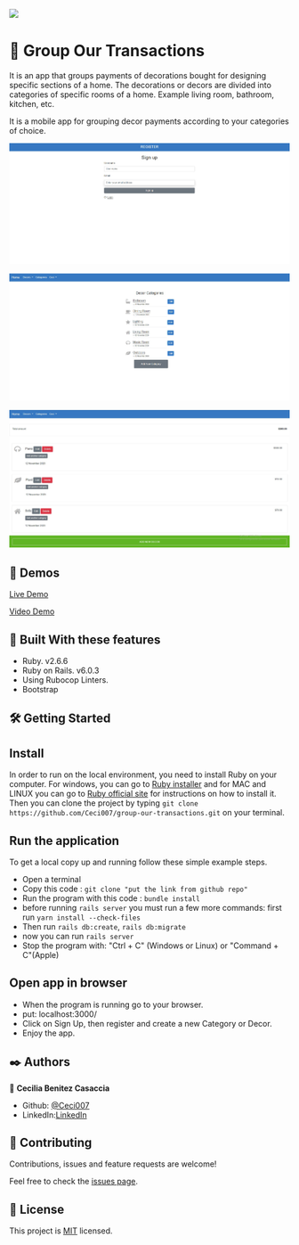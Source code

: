 ![](https://img.shields.io/badge/Microverse-blueviolet)

#  🧐 Group Our Transactions 

It is an app that groups payments of decorations bought for designing specific sections of a home. The decorations or decors are divided into categories of specific rooms of a home. Example living room, bathroom, kitchen, etc. 

It is a mobile app for grouping decor payments according to your categories of choice.

![Sign Up page](./screenshot-1.png)

![Categories page](./screenshot-2.png)

![My Decors page](./screenshot-3.png)

## 🔴 Demos

[Live Demo](https://group-our-transactions.herokuapp.com/)

[Video Demo](https://drive.google.com/file/d/1jWASAz97ByhsPhR8Q_dEvMsqCx-SCd-G/view?usp=sharing)


## 🔧 Built With these features
- Ruby. v2.6.6
- Ruby on Rails. v6.0.3
- Using Rubocop Linters.
- Bootstrap

## 🛠 Getting Started
## Install 
 In order to run on the local environment, you need to install Ruby on your computer. For windows, you can go to [Ruby installer](https://rubyinstaller.org/) and for MAC and LINUX you can go to [Ruby official site](https://www.ruby-lang.org/en/downloads/) for instructions on how to install it. Then you can clone the project by typing ```git clone https://github.com/Ceci007/group-our-transactions.git``` on your terminal.

## Run the application
To get a local copy up and running follow these simple example steps.

- Open a terminal
- Copy this code : ```git clone "put the link from github repo"```
- Run the program with this code : ```bundle install```
- before running ```rails server``` you must run a few more commands: first run ```yarn install --check-files```
- Then run ```rails db:create```, ```rails db:migrate```
- now you can run ```rails server```
- Stop the program with: "Ctrl + C" (Windows or Linux) or "Command + C"(Apple)

## Open app in browser

- When the program is running go to your browser.
- put: localhost:3000/
- Click on Sign Up, then register and create a new Category or Decor.
- Enjoy the app.

## ✒️ Authors
👤 **Cecilia Benitez Casaccia**

- Github: [@Ceci007](https://github.com/Ceci007)
- LinkedIn:[LinkedIn](www.linkedin.com/in/cecilia-benítez)

## 🤝 Contributing
Contributions, issues and feature requests are welcome!

Feel free to check the [issues page](https://github.com/Ceci007/group-our-transactions/issues).

## 📝 License
This project is [MIT](lic.url) licensed.